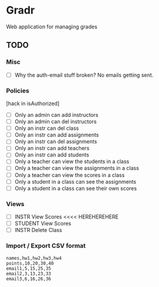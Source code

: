 # Gradr

Web application for managing grades

## TODO

### Misc

- [ ] Why the auth-email stuff broken? No emails getting sent.

### Policies

[hack in isAuthorized]

- [ ] Only an admin      can add instructors
- [ ] Only an admin      can del instructors
- [ ] Only an instr      can del class
- [ ] Only an instr      can add assignments
- [ ] Only an instr      can del assignments
- [ ] Only an instr      can add teachers
- [ ] Only an instr      can add students
- [ ] Only a  teacher    can view the students in a class
- [ ] Only a  teacher    can view the assignments in a class
- [ ] Only a  teacher    can view the scores in a class
- [ ] Only a student in a class can see the assignments
- [ ] Only a student in a class can see their own scores

### Views

- [ ] INSTR   View   Scores   <<<< HEREHEREHERE
- [ ] STUDENT View   Scores   
- [ ] INSTR   Delete Class    

### Import / Export  CSV format

```.csv
names,hw1,hw2,hw3,hw4
points,10,20,30,40
email1,5,15,25,35
email2,3,13,23,33
email3,6,16,26,36
```
